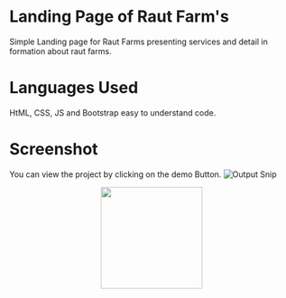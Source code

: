 # Landing Page of Raut Farm's
Simple Landing page for Raut Farms presenting services and detail in formation about raut farms.<br>
# Languages Used
HtML, CSS, JS and Bootstrap easy to understand code.
# Screenshot
You can view the project by clicking on the demo Button.
![Output Snip](./images/output.png)
<p align="center">
     <a href="https://kaushalpohekar.github.io/Landing-Page/" target="_blank">
      <img src="https://thumbs.dreamstime.com/b/demo-sign-demo-icon-white-background-demo-sign-demo-icon-115702230.jpg" width="180"  height="auto">
     </a></br></br>
</p>

